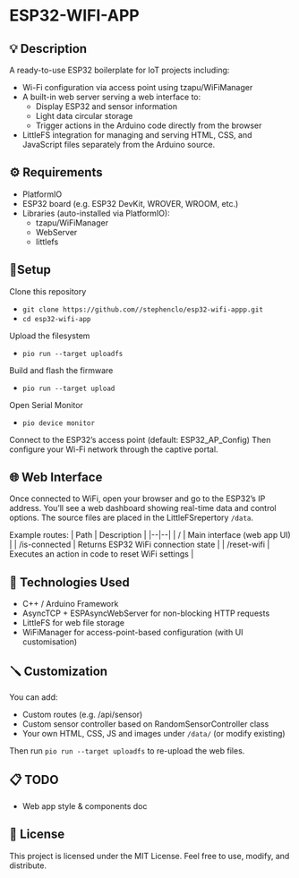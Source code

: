 # ESP32-WIFI-APP

## 💡 Description

A ready-to-use ESP32 boilerplate for IoT projects including:
* Wi-Fi configuration via access point using tzapu/WiFiManager
* A built-in web server serving a web interface to:
  - Display ESP32 and sensor information
  - Light data circular storage
  - Trigger actions in the Arduino code directly from the browser
* LittleFS integration for managing and serving HTML, CSS, and JavaScript files separately from the Arduino source.

## ⚙️ Requirements

* PlatformIO
* ESP32 board (e.g. ESP32 DevKit, WROVER, WROOM, etc.)
* Libraries (auto-installed via PlatformIO):
  * tzapu/WiFiManager
  * WebServer
  * littlefs

## 🧩Setup

Clone this repository
* `git clone https://github.com//stephenclo/esp32-wifi-appp.git`
* `cd esp32-wifi-app`

Upload the filesystem
* `pio run --target uploadfs`

Build and flash the firmware
* `pio run --target upload`

Open Serial Monitor
* `pio device monitor`

Connect to the ESP32’s access point (default: ESP32_AP_Config)
Then configure your Wi-Fi network through the captive portal.

## 🌐 Web Interface

Once connected to WiFi, open your browser and go to the ESP32’s IP address.
You’ll see a web dashboard showing real-time data and control options.
The source files are placed in the LittleFSrepertory `/data`.   

Example routes:
| Path | Description |
|--|--|
| / | Main interface (web app UI) |
| /is-connected |	Returns ESP32 WiFi connection state |
| /reset-wifi | Executes an action in code to reset WiFi settings |

## 🧠 Technologies Used

* C++ / Arduino Framework
* AsyncTCP + ESPAsyncWebServer for non-blocking HTTP requests
* LittleFS for web file storage
* WiFiManager for access-point-based configuration (with UI customisation)

## 🪛 Customization

You can add:
* Custom routes (e.g. /api/sensor)
* Custom sensor controller based on RandomSensorController class
* Your own HTML, CSS, JS and images under `/data/` (or modify existing)

Then run `pio run --target uploadfs` to re-upload the web files.

## 📋 TODO

* Web app style & components doc

## 📝 License

This project is licensed under the MIT License.
Feel free to use, modify, and distribute.